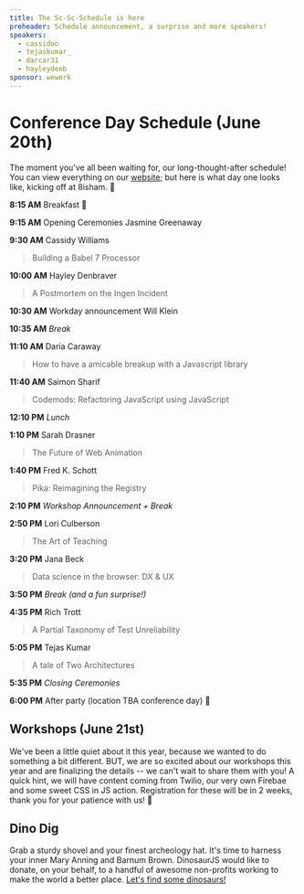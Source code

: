 ```yaml
---
title: The Sc-Sc-Schedule is here 
preheader: Schedule announcement, a surprise and more speakers!
speakers:
  - cassidoo
  - tejaskumar_
  - darcar31
  - hayleydenb
sponsor: wework
---
```


# Conference Day Schedule (June 20th)
The moment you've all been waiting for, our long-thought-after schedule! You can view everything on our [website](http://dinosaurjs.org/#schedule); but here is what day one looks like, kicking off at 8isham. 💃

**8:15 AM** Breakfast 🍳

**9:15 AM** Opening Ceremonies Jasmine Greenaway

**9:30 AM** Cassidy Williams
>Building a Babel 7 Processor

**10:00 AM** Hayley Denbraver
>A Postmortem on the Ingen Incident

**10:30 AM** Workday announcement Will Klein

**10:35 AM** _Break_    

**11:10 AM** Daria Caraway 
>How to have a amicable breakup with a Javascript library

**11:40 AM** Saimon Sharif
>Codemods: Refactoring JavaScript using JavaScript

**12:10 PM** _Lunch_

**1:10 PM** Sarah Drasner
>The Future of Web Animation

**1:40 PM** Fred K. Schott
>Pika: Reimagining the Registry

**2:10 PM** _Workshop Announcement + Break_

**2:50 PM** Lori Culberson
>The Art of Teaching

**3:20 PM** Jana Beck
>Data science in the browser: DX & UX

**3:50 PM** _Break (and a fun surprise!)_ 

**4:35 PM** Rich Trott
>A Partial Taxonomy of Test Unreliability

**5:05 PM** Tejas Kumar
>A tale of Two Architectures

**5:35 PM** _Closing Ceremonies_ 

**6:00 PM** After party (location TBA conference day) 🎉

## Workshops (June 21st)
We've been a little quiet about it this year, because we wanted to do something a bit different. BUT, we are so excited about our workshops this year and are finalizing the details -- we can't wait to share them with you! A quick hint, we will have content coming from Twilio, our very own Firebae and some sweet CSS in JS action. Registration for these will be in 2 weeks, thank you for your patience with us! 🙏

## Dino Dig
Grab a sturdy shovel and your finest archeology hat. It's time to harness your inner Mary Anning and Barnum Brown. DinosaurJS would like to donate, on your behalf, to a handful of awesome non-profits working to make the world a better place. [Let's find some dinosaurs!](https://dinosaurjs.org/#dig)

